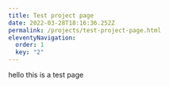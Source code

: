 ```yaml
---
title: Test project page
date: 2022-03-28T18:16:36.252Z
permalink: /projects/test-project-page.html
eleventyNavigation:
  order: 1
  key: "2"
---
```

hello this is a test page